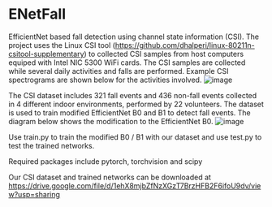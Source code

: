 # ENetFall
EfficientNet based fall detection using channel state information (CSI). The project uses the Linux CSI tool (https://github.com/dhalperi/linux-80211n-csitool-supplementary) to collected CSI samples from host computers equiped with Intel NIC 5300 WiFi cards. The CSI samples are collected while several daily activities and falls are performed. Example CSI spectrograms are shown below for the activities involved.
![image](https://user-images.githubusercontent.com/8125847/179218645-60ae6d12-6265-466b-aefe-27185c53331e.png)

The CSI dataset includes 321 fall events and 436 non-fall events collected in 4 different indoor environments, performed by 22 volunteers. The dataset is used to train modified EfficientNet B0 and B1 to detect fall events. The diagram below shows the modification to the EfficientNet B0.
![image](https://user-images.githubusercontent.com/8125847/179219350-02554597-d9f0-4247-89da-0d413d5e46d4.png)

Use train.py to train the modified B0 / B1 with our dataset and use test.py to test the trained networks.

Required packages include pytorch, torchvision and scipy

Our CSI dataset and trained networks can be downloaded at
https://drive.google.com/file/d/1ehX8mjbZfNzXGzT7BrzHFB2F6ifoU9dv/view?usp=sharing


